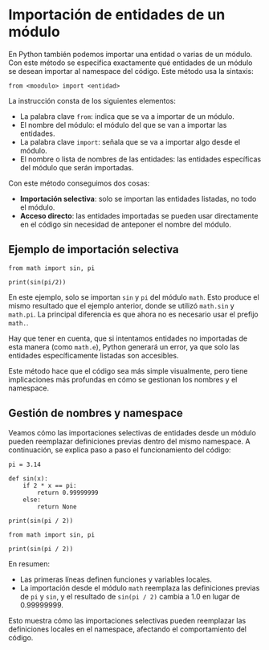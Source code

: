 # Importación de entidades de un módulo

En Python también podemos importar una entidad o varias de un módulo. Con este método se especifica exactamente qué entidades de un módulo se desean importar al namespace del código. Este método usa la sintaxis:
```
from <moodulo> import <entidad>
```
La instrucción consta de los siguientes elementos:

* La palabra clave `from`: indica que se va a importar de un módulo.
* El nombre del módulo: el módulo del que se van a importar las entidades.
* La palabra clave `import`: señala que se va a importar algo desde el módulo.
* El nombre o lista de nombres de las entidades: las entidades específicas del módulo que serán importadas.

Con este método conseguimos dos cosas:

* **Importación selectiva**: solo se importan las entidades listadas, no todo el módulo.
* **Acceso directo**: las entidades importadas se pueden usar directamente en el código sin necesidad de anteponer el nombre del módulo.

## Ejemplo de importación selectiva

```
from math import sin, pi

print(sin(pi/2))
```

En este ejemplo, solo se importan `sin` y `pi` del módulo `math`. Esto produce el mismo resultado que el ejemplo anterior, donde se utilizó `math.sin` y `math.pi`. La principal diferencia es que ahora no es necesario usar el prefijo `math.`.

Hay que tener en cuenta, que si intentamos entidades no importadas de esta manera (como `math.e`), Python generará un error, ya que solo las entidades específicamente listadas son accesibles.

Este método hace que el código sea más simple visualmente, pero tiene implicaciones más profundas en cómo se gestionan los nombres y el namespace.

## Gestión de nombres y namespace

Veamos cómo las importaciones selectivas de entidades desde un módulo pueden reemplazar definiciones previas dentro del mismo namespace. A continuación, se explica paso a paso el funcionamiento del código:

```
pi = 3.14

def sin(x):
    if 2 * x == pi:
        return 0.99999999
    else:
        return None

print(sin(pi / 2))

from math import sin, pi

print(sin(pi / 2))
```

En resumen:
* Las primeras líneas definen funciones y variables locales.
* La importación desde el módulo `math` reemplaza las definiciones previas de `pi` y `sin`, y el resultado de `sin(pi / 2)` cambia a 1.0 en lugar de 0.99999999.

Esto muestra cómo las importaciones selectivas pueden reemplazar las definiciones locales en el namespace, afectando el comportamiento del código.